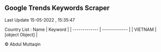 

## Google Trends Keywords Scraper 
 
Last Update 15-05-2022 , 15:35:47

Country List :
 Name  | Keyword |
| ------------- | ------------- |
| VIETNAM | [object Object] |



© Abdul Muttaqin 
